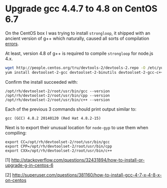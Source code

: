 # Upgrade gcc 4.4.7 to 4.8 on CentOS 6.7 
On the CentOS box I was trying to install `strongloop`, it shipped with an ancient version of g++ 
which naturally, caused all sorts of compilation [errors](01_strongloop-compilation-errors.txt).

At least, version 4.8 of g++ is required to compile `strongloop` for node.js 4.x.

```sh
wget http://people.centos.org/tru/devtools-2/devtools-2.repo -O /etc/yum.repos.d/devtools-2.repo
yum install devtoolset-2-gcc devtoolset-2-binutils devtoolset-2-gcc-c++
```

Confirm the install succeeded with:
```
/opt/rh/devtoolset-2/root/usr/bin/gcc --version
/opt/rh/devtoolset-2/root/usr/bin/cpp --version
/opt/rh/devtoolset-2/root/usr/bin/c++ --version
```

Each of the previous 3 commands should print output similar to:
```
gcc (GCC) 4.8.2 20140120 (Red Hat 4.8.2-15)
```


Next is to export their unusual location for `node-gyp` to use them when compiling:
```
export CC=/opt/rh/devtoolset-2/root/usr/bin/gcc  
export CPP=/opt/rh/devtoolset-2/root/usr/bin/cpp
export CXX=/opt/rh/devtoolset-2/root/usr/bin/c++
``` 

[1] http://stackoverflow.com/questions/32431894/how-to-install-or-upgrade-g-in-centos-6

[2] http://superuser.com/questions/381160/how-to-install-gcc-4-7-x-4-8-x-on-centos